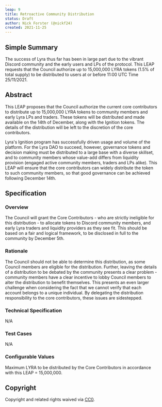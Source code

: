 ```yaml
---
leap: 9
title: Retroactive Community Distribution 
status: Draft
author: Nick Forster (@nickf24)
created: 2021-11-25
---
```


<!--You can leave these HTML comments in your merged LEAP and delete the visible duplicate text guides, they will not appear and may be helpful to refer to if you edit it again. This is the suggested template for new LEAPs. Note that a LEAP number will be assigned by an editor. When opening a pull request to submit your LEAP, please use an abbreviated title in the filename, `leap-draft_title_abbrev.md`. The title should be 44 characters or less.-->

## Simple Summary
<!--"If you can't explain it simply, you don't understand it well enough." Simply describe the outcome the proposed changes intends to achieve. This should be non-technical and accessible to a casual community member.-->
The success of Lyra thus far has been in large part due to the vibrant Discord community and the early users and LPs of the protocol. This LEAP requests that the Council authorize up to 15,000,000 LYRA tokens (1.5% of total supply) to be distributed to 
users at or before 11:00 UTC Time 25/11/2021. 

## Abstract
<!--A short (~200 word) description of the proposed change, the abstract should clearly describe the proposed change. This is what *will* be done if the LEAP is implemented, not *why* it should be done or *how* it will be done. If the LEAP proposes deploying a new contract, write, "we propose to deploy a new contract that will do x".-->
This LEAP proposes that the Council authorize the current core contributors to distribute up to 15,000,000 LYRA tokens to community members and early Lyra LPs and traders. These tokens will be distributed and made available on the 14th of December, along with the Ignition tokens. 
The details of the distribution will be left to the discretion of the core contributors. 

<!--This is the problem statement. This is the *why* of the LEAP. It should clearly explain *why* the current state of the protocol is inadequate.  It is critical that you explain *why* the change is needed, if the LEAP proposes changing how something is calculated, you must address *why* the current calculation is innaccurate or wrong. This is not the place to describe how the LEAP will address the issue!-->

Lyra's Ignition program has successfully driven usage and volume of the platform. For the Lyra DAO to succeed, however, governance tokens and decision making must be distributed to a large base with a diverse skillset, and to community members whose value-add differs from liquidity provision (engaged active community members, traders and LPs alike). 
This LEAP will ensure that the core contributors can widely distribute the token to such community members, so that good governance can be achieved following December 14th.

## Specification

<!--The specification should describe the syntax and semantics of any new feature, there are five sections
1. Overview
2. Rationale
3. Technical Specification
4. Test Cases
5. Configurable Values
-->

### Overview
<!--This is a high level overview of *how* the LEAP will solve the problem. The overview should clearly describe how the new feature will be implemented.-->
The Council will grant the Core Contributors - who are strictly ineligible for this distribution - to allocate tokens to Discord community members, and early Lyra traders and liquidity providers 
as they see fit. This should be based on a fair and logical framework, to be disclosed in full to the community by December 5th.

### Rationale
<!--This is where you explain the reasoning behind how you propose to solve the problem. Why did you propose to implement the change in this way, what were the considerations and trade-offs. The rationale fleshes out what motivated the design and why particular design decisions were made. It should describe alternate designs that were considered and related work. The rationale may also provide evidence of consensus within the community, and should discuss important objections or concerns raised during discussion.-->
The Council should not be able to determine this distribution, as some Council members are eligible for the distribution. Further, leaving the details of a distribution 
to be debated by the community presents a clear problem - community members have a clear incentive to lobby Council members to alter the distribution to benefit themselves. 
This presents an even larger challenge when considering the fact that we cannot verify that each account belongs to a unique individual. By delegating the distribution responsibility to the core contributors,
these issues are sidestepped.

### Technical Specification
<!--The technical specification should outline the public API of the changes proposed. That is, changes to any of the interfaces Lyra currently exposes or the creations of new ones.-->
N/A 
### Test Cases
<!--Test cases for an implementation are mandatory for LEAPs but can be included with the implementation..-->
N/A
### Configurable Values
<!--Please list all values configurable under this implementation.-->
Maximum LYRA to be distributed by the Core Contributors in accordance with this LEAP = 15,000,000. 

## Copyright
Copyright and related rights waived via [CC0](https://creativecommons.org/publicdomain/zero/1.0/).
